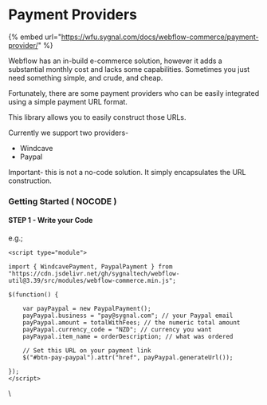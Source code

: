 # Payment Providers

{% embed url="https://wfu.sygnal.com/docs/webflow-commerce/payment-provider/" %}

Webflow has an in-build e-commerce solution, however it adds a substantial monthly cost and lacks some capabilities. Sometimes you just need something simple, and crude, and cheap.

Fortunately, there are some payment providers who can be easily integrated using a simple payment URL format.

This library allows you to easily construct those URLs.

Currently we support two providers-

* Windcave
* Paypal

Important- this is not a no-code solution. It simply encapsulates the URL construction.

### Getting Started ( NOCODE ) <a href="#getting-started-nocode" id="getting-started-nocode"></a>

#### STEP 1 - Write your Code <a href="#step-1---write-your-code" id="step-1---write-your-code"></a>

e.g.;

```
<script type="module">

import { WindcavePayment, PaypalPayment } from "https://cdn.jsdelivr.net/gh/sygnaltech/webflow-util@3.39/src/modules/webflow-commerce.min.js";

$(function() {
  
    var payPaypal = new PaypalPayment();
    payPaypal.business = "pay@sygnal.com"; // your Paypal email
    payPaypal.amount = totalWithFees; // the numeric total amount
    payPaypal.currency_code = "NZD"; // currency you want
    payPaypal.item_name = orderDescription; // what was ordered
    
    // Set this URL on your payment link 
    $("#btn-pay-paypal").attr("href", payPaypal.generateUrl());

});
</script>
```

\
